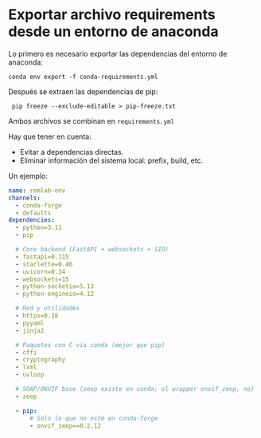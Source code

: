 # Exportar archivo requirements desde un entorno de anaconda 


Lo primero es necesario exportar las dependencias del entorno de anaconda:

```shell
conda env export -f conda-requirements.yml
```


Después se extraen las dependencias de pip:

```shell
 pip freeze --exclude-editable > pip-freeze.txt
```

Ambos archivos se combinan en ```requirements.yml```

Hay que tener en cuenta:



- Evitar a dependencias directas.
- Eliminar información del sistema local: prefix, build, etc.



Un ejemplo:

```yml
name: remlab-env
channels:
  - conda-forge
  - defaults
dependencies:
  - python=3.11
  - pip

  # Core backend (FastAPI + websockets + SIO)
  - fastapi=0.115
  - starlette=0.46
  - uvicorn=0.34
  - websockets=15
  - python-socketio=5.13
  - python-engineio=4.12

  # Red y utilidades
  - httpx=0.28
  - pyyaml
  - jinja2

  # Paquetes con C via conda (mejor que pip)
  - cffi
  - cryptography
  - lxml
  - uvloop

  # SOAP/ONVIF base (zeep existe en conda; el wrapper onvif_zeep, no)
  - zeep

  - pip:
      # Solo lo que no esté en conda-forge
      - onvif_zeep==0.2.12

```